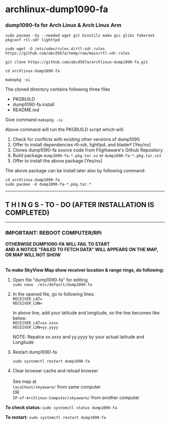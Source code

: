 # archlinux-dump1090-fa

### dump1090-fa for Arch Linux & Arch Linux Arm

```
sudo pacman -Sy --needed wget git binutils make gcc glibc fakeroot pkgconf rtl-sdr lighttpd  

sudo wget -O /etc/udev/rules.d/rtl-sdr.rules https://github.com/abcd567a/temp/raw/main/rtl-sdr.rules

git clone https://github.com/abcd567a/archlinux-dump1090-fa.git   

cd archlinux-dump1090-fa   

makepkg -si   

```

The cloned directory contains following three files

- PKGBUILD
- dump1090-fa.install
- README.md

Give command `makepkg -si `

Above command will run the PKGBUILD script which will: 

1. Check for conflicts with existing other versions of dump1090
2. Offer to install dependencies rtl-sdr, lighttpd, and bladerf [Yes/no]
3. Clones dump1090-fa source code from Flightaware's Github Repository
4. Build package `dump1090-fa-*.pkg.tar.xz` or `dump1090-fa-*.pkg.tar.zst`
5. Offer to install the above package [Yes/no]

The above package can be install later also by following command:
```
cd archlinux-dump1090-fa 
sudo pacman -U dump1090-fa-*.pkg.tar.*
```



***
##  T H I N G S - TO -  DO (AFTER INSTALLATION IS COMPLETED)
***

### IMPORTANT: REBOOT COMPUTER/RPi
**OTHERWISE DUMP1090-FA WILL FAIL TO START** </br>
**AND A NOTICE "FAILED TO FETCH DATA" WILL APPEARS ON THE MAP, OR MAP WILL NOT SHOW** </br></br>



**To make SkyView Map show receiver location & range rings, do following:** </br>

1. Open file "dump1090-fa" for editing  </br>
    `sudo nano  /etc/default/dump1090-fa`  </br>

2. In the opened file, go to following lines: </br>
`RECEIVER_LAT=` </br>
`RECEIVER_LON=` </br>
 
   In above line, add your latitude and longitude, so the line becomes like below:  </br>
   `RECEIVER_LAT=xx.xxxx` </br>
   `RECEIVER_LON=yy.yyyy` </br>

   NOTE: Repalce xx.xxxx and yy.yyyy by your actual latitude and Longitude  </br>
    


3. Restart dump1090-fa </br>

    `sudo systemctl restart dump1090-fa `  </br>

4. Clear browser cache and reload browser </br></br>
   See map at </br>
   `localhost/skyaware/` from same computer </br>
   OR </br>
   `IP-of-Archlinux-Computer/skyaware/` from another computer </br>

**To check status:**
`sudo systemctl status dump1090-fa `

**To restart:**
`sudo systemctl restart dump1090-fa `

</br>
</br>
